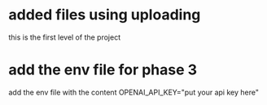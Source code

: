 # added files using uploading 
this is the first level of the project
# add the env file for phase 3
add the env file with the content
OPENAI_API_KEY="put your api key here"
